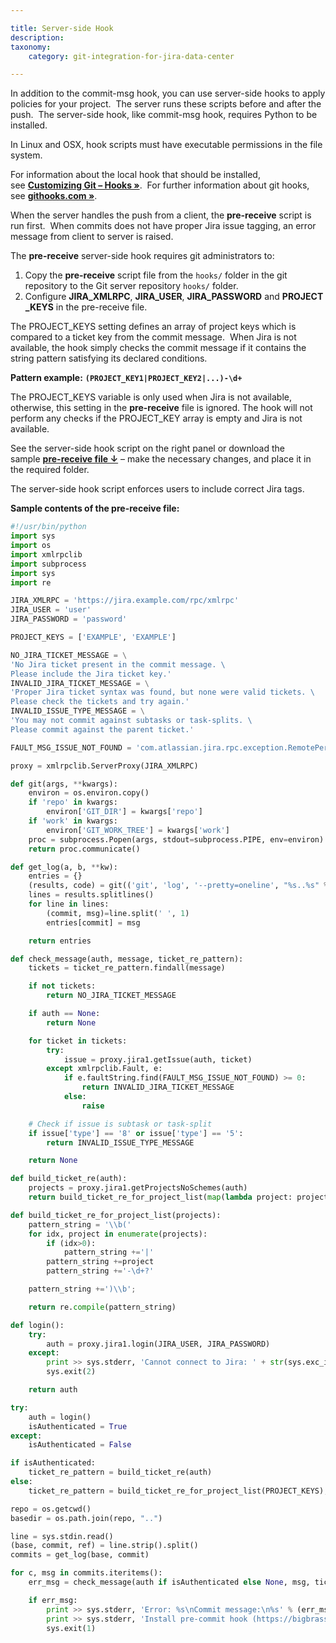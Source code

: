```yaml
---

title: Server-side Hook
description:
taxonomy:
    category: git-integration-for-jira-data-center

---
```


In addition to the commit-msg hook, you can use server-side hooks to apply policies for your project.  The server runs these scripts before and after the push.  The server-side hook, like commit-msg hook, requires Python to be installed.

In Linux and OSX, hook scripts must have executable permissions in the file system.

For information about the local hook that should be installed, see **[Customizing Git – Hooks »](http://git-scm.com/book/ch7-3.html "Customizing Git: Git Hooks")**.  For further information about git hooks, see **[githooks.com »](http://githooks.com/)**.

When the server handles the push from a client, the **pre-receive** script is run first.  When commits does not have proper Jira issue tagging, an error message from client to server is raised.

The **pre-receive** server-side hook requires git administrators to:

1.  Copy the **pre-receive** script file from the `hooks/` folder in the git repository to the Git server repository `hooks/` folder.
2.  Configure **JIRA\_XMLRPC**, **JIRA\_USER**, **JIRA\_PASSWORD** and **PROJECT\_KEYS** in the pre-receive file.



The PROJECT\_KEYS setting defines an array of project keys which is compared to a ticket key from the commit message.  When Jira is not available, the hook simply checks the commit message if it contains the string pattern satisfying its declared conditions.

**Pattern example:**
**`(PROJECT_KEY1|PROJECT_KEY2|...)-\d+`**



The PROJECT\_KEYS variable is only used when Jira is not available, otherwise, this setting in the **pre-receive** file is ignored. The hook will not perform any checks if the PROJECT\_KEY array is empty and Jira is not available.



See the server-side hook script on the right panel or download the sample **[pre-receive file ↓](https://bigbrassband.com/files/pre-receive.zip)** – make the necessary changes, and place it in the required folder.



The server-side hook script enforces users to include correct Jira tags.



**Sample contents of the pre-receive file:**

```py
#!/usr/bin/python
import sys
import os
import xmlrpclib
import subprocess
import sys
import re

JIRA_XMLRPC = 'https://jira.example.com/rpc/xmlrpc'
JIRA_USER = 'user'
JIRA_PASSWORD = 'password'

PROJECT_KEYS = ['EXAMPLE', 'EXAMPLE']

NO_JIRA_TICKET_MESSAGE = \
'No Jira ticket present in the commit message. \
Please include the Jira ticket key.'
INVALID_JIRA_TICKET_MESSAGE = \
'Proper Jira ticket syntax was found, but none were valid tickets. \
Please check the tickets and try again.'
INVALID_ISSUE_TYPE_MESSAGE = \
'You may not commit against subtasks or task-splits. \
Please commit against the parent ticket.'

FAULT_MSG_ISSUE_NOT_FOUND = 'com.atlassian.jira.rpc.exception.RemotePermissionException'

proxy = xmlrpclib.ServerProxy(JIRA_XMLRPC)

def git(args, **kwargs):
    environ = os.environ.copy()
    if 'repo' in kwargs:
        environ['GIT_DIR'] = kwargs['repo']
    if 'work' in kwargs:
        environ['GIT_WORK_TREE'] = kwargs['work']
    proc = subprocess.Popen(args, stdout=subprocess.PIPE, env=environ)
    return proc.communicate()

def get_log(a, b, **kw):
    entries = {}
    (results, code) = git(('git', 'log', '--pretty=oneline', "%s..%s" % (a, b)), **kw)
    lines = results.splitlines()
    for line in lines:
        (commit, msg)=line.split(' ', 1)
        entries[commit] = msg

    return entries

def check_message(auth, message, ticket_re_pattern):
    tickets = ticket_re_pattern.findall(message)

    if not tickets:
        return NO_JIRA_TICKET_MESSAGE

    if auth == None:
        return None

    for ticket in tickets:
        try:
            issue = proxy.jira1.getIssue(auth, ticket)
        except xmlrpclib.Fault, e:
            if e.faultString.find(FAULT_MSG_ISSUE_NOT_FOUND) >= 0:
                return INVALID_JIRA_TICKET_MESSAGE
            else:
                raise

    # Check if issue is subtask or task-split
    if issue['type'] == '8' or issue['type'] == '5':
        return INVALID_ISSUE_TYPE_MESSAGE

    return None

def build_ticket_re(auth):
    projects = proxy.jira1.getProjectsNoSchemes(auth)
    return build_ticket_re_for_project_list(map(lambda project: project['key'], projects));

def build_ticket_re_for_project_list(projects):
    pattern_string = '\\b('
    for idx, project in enumerate(projects):
        if (idx>0):
            pattern_string +='|'
        pattern_string +=project
        pattern_string +='-\d+?'

    pattern_string +=')\\b';

    return re.compile(pattern_string)

def login():
    try:
        auth = proxy.jira1.login(JIRA_USER, JIRA_PASSWORD)
    except:
        print >> sys.stderr, 'Cannot connect to Jira: ' + str(sys.exc_info()[1])
        sys.exit(2)

    return auth

try:
    auth = login()
    isAuthenticated = True
except:
    isAuthenticated = False

if isAuthenticated:
    ticket_re_pattern = build_ticket_re(auth)
else:
    ticket_re_pattern = build_ticket_re_for_project_list(PROJECT_KEYS);

repo = os.getcwd()
basedir = os.path.join(repo, "..")

line = sys.stdin.read()
(base, commit, ref) = line.strip().split()
commits = get_log(base, commit)

for c, msg in commits.iteritems():
    err_msg = check_message(auth if isAuthenticated else None, msg, ticket_re_pattern)

    if err_msg:
        print >> sys.stderr, 'Error: %s\nCommit message:\n%s' % (err_msg, msg)
        print >> sys.stderr, 'Install pre-commit hook (https://bigbrassband.com/api-doc.html#cmhook) to run this check at the commit time'
        sys.exit(1)
```


